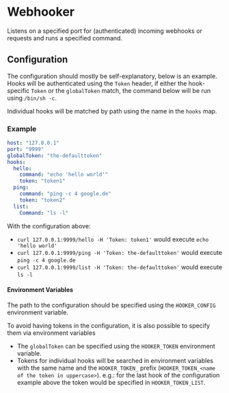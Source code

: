 # Webhooker

Listens on a specified port for (authenticated) incoming webhooks or requests
and runs a specified command.

## Configuration

The configuration should mostly be self-explanatory, below is an example. Hooks
will be authenticated using the `Token` header, if either the hook-specific
`Token` or the `globalToken` match, the command below will be run using 
`/bin/sh -c`. 

Individual hooks will be matched by path using the name in the `hooks` map.

### Example

```yaml
host: "127.0.0.1"
port: "9999"
globalToken: "the-defaulttoken"
hooks:
  hello:
    command: "echo 'hello world'"
    token: "token1"
  ping:
    command: "ping -c 4 google.de"
    token: "token2"
  list:
    Command: "ls -l"
```

With the configuration above:

- `curl 127.0.0.1:9999/hello -H 'Token: token1'` would execute `echo 'hello world'`
- `curl 127.0.0.1:9999/ping -H 'Token: the-defaulttoken'` would execute `ping -c 4 google.de`
- `curl 127.0.0.1:9999/list -H 'Token: the-defaulttoken'` would execute `ls -l`

#### Environment Variables

The path to the configuration should be specified using the `HOOKER_CONFIG`
environment variable. 

To avoid having tokens in the configuration, it is also possible to specify them
via environment variables

- The `globalToken` can be specified using the `HOOKER_TOKEN` environment variable.
- Tokens for individual hooks will be searched in environment variables with the
  same name and the `HOOKER_TOKEN_` prefix (`HOOKER_TOKEN_<name of the token in uppercase>`).
  e.g.: for the last hook of the configuration example above the token would be
  specified in `HOOKER_TOKEN_LIST`.

<!-- 
## Use-Cases

- rebuilding static blog
- reibliding nixos host

## NixOS Module
-->



